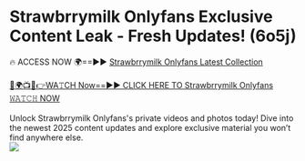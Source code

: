# Strawbrrymilk Onlyfans Exclusive Content Leak - Fresh Updates! (6o5j)

🔥 ACCESS NOW 🌍==►► <a href="https://tinyurl.com/kvy9nzfs" rel="nofollow">Strawbrrymilk Onlyfans Latest Collection</a>
<br><br>
[🔴🌍📺📱👉WA𝚃CH Now==►► CLICK HERE TO Strawbrrymilk Onlyfans 𝚆𝙰𝚃𝙲𝙷 NOW](https://tinyurl.com/kvy9nzfs)
<br><br>
Unlock Strawbrrymilk Onlyfans's private videos and photos today! Dive into the newest 2025 content updates and explore exclusive material you won’t find anywhere else.
<br>
<a href="https://tinyurl.com/kvy9nzfs" rel="nofollow" data-target="animated-image.originalLink"><img src="https://camo.githubusercontent.com/8a4f000d20f83aca3bf7ec5f350d767afa0574a8a352519fd8cfa583a6f93a33/68747470733a2f2f692e696d6775722e636f6d2f644a486b345a712e676966" data-canonical-src="https://i.imgur.com/dJHk4Zq.gif" style="max-width: 100%; display: inline-block;" data-target="animated-image.originalImage"></a>
<br>
